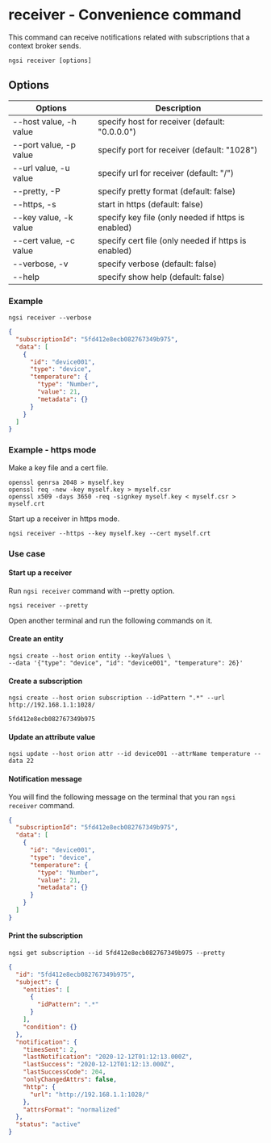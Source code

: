 # receiver - Convenience command

This command can receive notifications related with subscriptions that a context broker sends.

```console
ngsi receiver [options]
```

## Options

| Options                | Description                                         |
| ---------------------- | --------------------------------------------------- |
| --host value, -h value | specify host for receiver (default: "0.0.0.0")      |
| --port value, -p value | specify port for receiver (default: "1028")         |
| --url value, -u value  | specify url for receiver (default: "/")             |
| --pretty, -P           | specify pretty format (default: false)              |
| --https, -s            | start in https (default: false)                     |
| --key value, -k value  | specify key file (only needed if https is enabled)  |
| --cert value, -c value | specify cert file (only needed if https is enabled) |
| --verbose, -v          | specify verbose (default: false)                    |
| --help                 | specify show help (default: false)                  |

### Example

```console
ngsi receiver --verbose
```

```json
{
  "subscriptionId": "5fd412e8ecb082767349b975",
  "data": [
    {
      "id": "device001",
      "type": "device",
      "temperature": {
        "type": "Number",
        "value": 21,
        "metadata": {}
      }
    }
  ]
}
```

### Example - https mode

Make a key file and a cert file.

```console
openssl genrsa 2048 > myself.key
openssl req -new -key myself.key > myself.csr
openssl x509 -days 3650 -req -signkey myself.key < myself.csr > myself.crt
```

Start up a receiver in https mode.

```console
ngsi receiver --https --key myself.key --cert myself.crt
```

### Use case

#### Start up a receiver

Run `ngsi receiver` command with --pretty option.

```console
ngsi receiver --pretty
```

Open another terminal and run the following commands on it.

#### Create an entity

```console
ngsi create --host orion entity --keyValues \
--data '{"type": "device", "id": "device001", "temperature": 26}'
```

#### Create a subscription

```console
ngsi create --host orion subscription --idPattern ".*" --url http://192.168.1.1:1028/
```

```console
5fd412e8ecb082767349b975
```

#### Update an attribute value

```console
ngsi update --host orion attr --id device001 --attrName temperature --data 22
```

#### Notification message

You will find the following message on the terminal that you ran `ngsi receiver` command.

```json
{
  "subscriptionId": "5fd412e8ecb082767349b975",
  "data": [
    {
      "id": "device001",
      "type": "device",
      "temperature": {
        "type": "Number",
        "value": 21,
        "metadata": {}
      }
    }
  ]
}
```

#### Print the subscription

```console
ngsi get subscription --id 5fd412e8ecb082767349b975 --pretty
```

```json
{
  "id": "5fd412e8ecb082767349b975",
  "subject": {
    "entities": [
      {
        "idPattern": ".*"
      }
    ],
    "condition": {}
  },
  "notification": {
    "timesSent": 2,
    "lastNotification": "2020-12-12T01:12:13.000Z",
    "lastSuccess": "2020-12-12T01:12:13.000Z",
    "lastSuccessCode": 204,
    "onlyChangedAttrs": false,
    "http": {
      "url": "http://192.168.1.1:1028/"
    },
    "attrsFormat": "normalized"
  },
  "status": "active"
}
```
